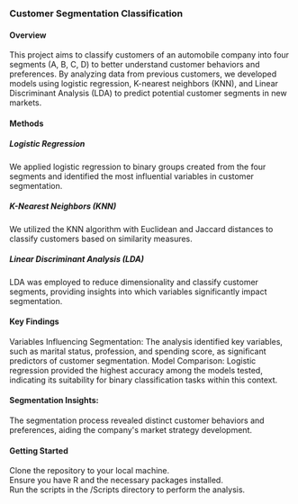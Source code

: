 ### Customer Segmentation Classification
#### Overview
This project aims to classify customers of an automobile company into four segments (A, B, C, D) to better understand customer behaviors and preferences. By analyzing data from previous customers, we developed models using logistic regression, K-nearest neighbors (KNN), and Linear Discriminant Analysis (LDA) to predict potential customer segments in new markets.
#### Methods
##### Logistic Regression  
We applied logistic regression to binary groups created from the four segments and identified the most influential variables in customer segmentation.  

##### K-Nearest Neighbors (KNN)  
We utilized the KNN algorithm with Euclidean and Jaccard distances to classify customers based on similarity measures.  

##### Linear Discriminant Analysis (LDA)  
LDA was employed to reduce dimensionality and classify customer segments, providing insights into which variables significantly impact segmentation. 

#### Key Findings  
Variables Influencing Segmentation: The analysis identified key variables, such as marital status, profession, and spending score, as significant predictors of customer segmentation. 
Model Comparison: Logistic regression provided the highest accuracy among the models tested, indicating its suitability for binary classification tasks within this context.  

#### Segmentation Insights:
The segmentation process revealed distinct customer behaviors and preferences, aiding the company's market strategy development.

#### Getting Started
Clone the repository to your local machine.  
Ensure you have R and the necessary packages installed.  
Run the scripts in the /Scripts directory to perform the analysis.  
